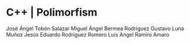 # C++ | Polimorfism
José Ángel Tobón Salazar
Miguel Ángel Bermea Rodríguez
Gustavo Luna Muñoz
Jesús Eduardo Rodríguez Romero
Luis Angel Ramiro Amaro
